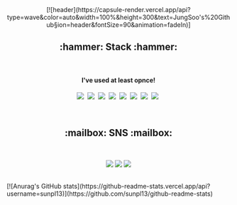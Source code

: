 <div align = center>
  [![header](https://capsule-render.vercel.app/api?type=wave&color=auto&width=100%&height=300&text=JungSoo's%20Github&section=header&fontSize=90&animation=fadeIn)]<br/>
</div>

<h2 align = "center"><b>:hammer: Stack :hammer:</b></h3><br/>
<h4 align = "center">I've used at least opnce!</h4>
<p align = "center">
  <img src="https://img.shields.io/badge/HTML-E34F26?style=flat-square&logo=HTML5&logoColor=white"/></a>&nbsp
  <img src="https://img.shields.io/badge/CSS3-1572B6?style=flat-square&logo=CSS3&logoColor=white"/></a>&nbsp 
  <img src="https://img.shields.io/badge/SASS-CC6699?style=flat-square&logo=Sass&logoColor=white"/></a>&nbsp 
  <img src="https://img.shields.io/badge/JAVASCRIPT-F7DF1E?style=flat-square&logo=JavaScript&logoColor=white"/></a>&nbsp
  <img src="https://img.shields.io/badge/TypeScript-3178C6?style=flat-square&logo=TypeScript&logoColor=white"/></a>&nbsp 
  <img src="https://img.shields.io/badge/MySQL-4479A1?style=flat-square&logo=MySQL&logoColor=white"/></a>&nbsp 
  <img src="https://img.shields.io/badge/React-61DAFB?style=flat-square&logo=React&logoColor=white"/></a>&nbsp 
  <img src="https://img.shields.io/badge/Redux-764ABC?style=flat-square&logo=Redux&logoColor=white"/></a>&nbsp
</p><br/>

<h2 align = "center"><b> :mailbox: SNS  :mailbox:</b></h3><br/>
<p align = "center">
  <a href="https://www.facebook.com/profile.php?id=100004304493733" target="_blank"><img src="https://img.shields.io/badge/Facebook-1877F2?style=flat-square&logo=Facebook&logoColor=white"/></a>
  <a href="https://www.instagram.com/jung5_k/?hl=ko" target="_blank"><img src="https://img.shields.io/badge/Instagram-E4405F?style=flat-square&logo=Instagram&logoColor=white"/></a>
  <a href="https://www.notion.so/Frontend-Engineer-871c50080b6142dcad70877eeebf5bf2" target="_blank"><img src="https://img.shields.io/badge/Notion-000000?style=flat-square&logo=Notion&logoColor=white"/></a>
</p><br/>
[![Anurag's GitHub stats](https://github-readme-stats.vercel.app/api?username=sunpl13)](https://github.com/sunpl13/github-readme-stats)

<!--
**sunpl13/sunpl13** is a ✨ _special_ ✨ repository because its `README.md` (this file) appears on your GitHub profile.

Here are some ideas to get you started:

- 🔭 I’m currently working on ...
- 🌱 I’m currently learning ...
- 👯 I’m looking to collaborate on ...
- 🤔 I’m looking for help with ...
- 💬 Ask me about ...
- 📫 How to reach me: ...
- 😄 Pronouns: ...
- ⚡ Fun fact: ...
-->
